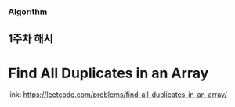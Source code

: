 ### Algorithm


## 1주차 해시
# Find All Duplicates in an Array
link: https://leetcode.com/problems/find-all-duplicates-in-an-array/
